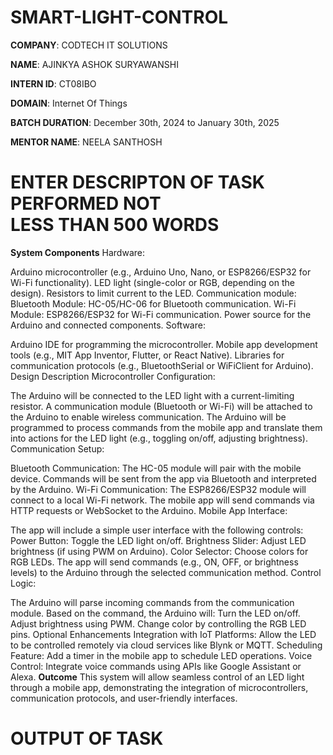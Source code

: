 # SMART-LIGHT-CONTROL

**COMPANY**: CODTECH IT SOLUTIONS

**NAME**: AJINKYA ASHOK SURYAWANSHI 

**INTERN ID**: CT08IBO

**DOMAIN**: Internet Of Things 

**BATCH DURATION**: December 30th, 2024 to January 30th, 2025

**MENTOR NAME**: NEELA SANTHOSH

# ENTER DESCRIPTON OF TASK PERFORMED NOT LESS THAN 500 WORDS

**System Components**
Hardware:

Arduino microcontroller (e.g., Arduino Uno, Nano, or ESP8266/ESP32 for Wi-Fi functionality).
LED light (single-color or RGB, depending on the design).
Resistors to limit current to the LED.
Communication module:
Bluetooth Module: HC-05/HC-06 for Bluetooth communication.
Wi-Fi Module: ESP8266/ESP32 for Wi-Fi communication.
Power source for the Arduino and connected components.
Software:

Arduino IDE for programming the microcontroller.
Mobile app development tools (e.g., MIT App Inventor, Flutter, or React Native).
Libraries for communication protocols (e.g., BluetoothSerial or WiFiClient for Arduino).
Design Description
Microcontroller Configuration:

The Arduino will be connected to the LED light with a current-limiting resistor.
A communication module (Bluetooth or Wi-Fi) will be attached to the Arduino to enable wireless communication.
The Arduino will be programmed to process commands from the mobile app and translate them into actions for the LED light (e.g., toggling on/off, adjusting brightness).
Communication Setup:

Bluetooth Communication:
The HC-05 module will pair with the mobile device.
Commands will be sent from the app via Bluetooth and interpreted by the Arduino.
Wi-Fi Communication:
The ESP8266/ESP32 module will connect to a local Wi-Fi network.
The mobile app will send commands via HTTP requests or WebSocket to the Arduino.
Mobile App Interface:

The app will include a simple user interface with the following controls:
Power Button: Toggle the LED light on/off.
Brightness Slider: Adjust LED brightness (if using PWM on Arduino).
Color Selector: Choose colors for RGB LEDs.
The app will send commands (e.g., ON, OFF, or brightness levels) to the Arduino through the selected communication method.
Control Logic:

The Arduino will parse incoming commands from the communication module.
Based on the command, the Arduino will:
Turn the LED on/off.
Adjust brightness using PWM.
Change color by controlling the RGB LED pins.
Optional Enhancements
Integration with IoT Platforms: Allow the LED to be controlled remotely via cloud services like Blynk or MQTT.
Scheduling Feature: Add a timer in the mobile app to schedule LED operations.
Voice Control: Integrate voice commands using APIs like Google Assistant or Alexa.
**Outcome**
This system will allow seamless control of an LED light through a mobile app, demonstrating the integration of microcontrollers, communication protocols, and user-friendly interfaces.

# OUTPUT OF TASK



